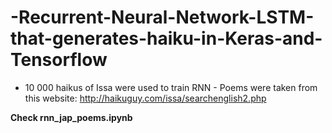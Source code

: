 # -Recurrent-Neural-Network-LSTM-that-generates-haiku-in-Keras-and-Tensorflow
- 10 000 haikus of Issa were used to train RNN - Poems were taken from this website: http://haikuguy.com/issa/searchenglish2.php

**Check rnn_jap_poems.ipynb**
